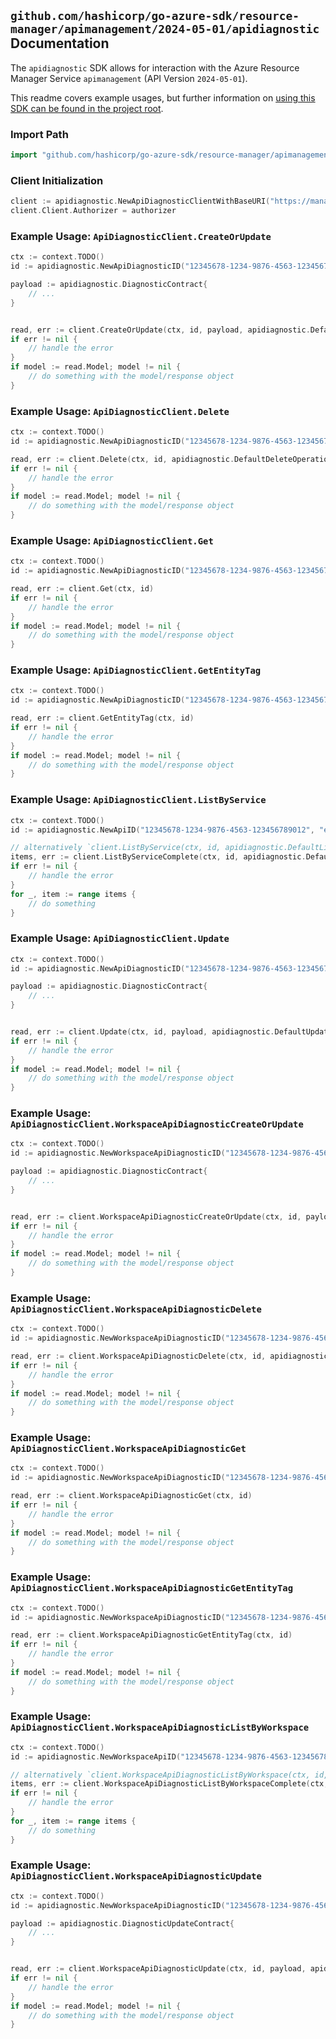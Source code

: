 
## `github.com/hashicorp/go-azure-sdk/resource-manager/apimanagement/2024-05-01/apidiagnostic` Documentation

The `apidiagnostic` SDK allows for interaction with the Azure Resource Manager Service `apimanagement` (API Version `2024-05-01`).

This readme covers example usages, but further information on [using this SDK can be found in the project root](https://github.com/hashicorp/go-azure-sdk/tree/main/docs).

### Import Path

```go
import "github.com/hashicorp/go-azure-sdk/resource-manager/apimanagement/2024-05-01/apidiagnostic"
```


### Client Initialization

```go
client := apidiagnostic.NewApiDiagnosticClientWithBaseURI("https://management.azure.com")
client.Client.Authorizer = authorizer
```


### Example Usage: `ApiDiagnosticClient.CreateOrUpdate`

```go
ctx := context.TODO()
id := apidiagnostic.NewApiDiagnosticID("12345678-1234-9876-4563-123456789012", "example-resource-group", "serviceValue", "apiIdValue", "diagnosticIdValue")

payload := apidiagnostic.DiagnosticContract{
	// ...
}


read, err := client.CreateOrUpdate(ctx, id, payload, apidiagnostic.DefaultCreateOrUpdateOperationOptions())
if err != nil {
	// handle the error
}
if model := read.Model; model != nil {
	// do something with the model/response object
}
```


### Example Usage: `ApiDiagnosticClient.Delete`

```go
ctx := context.TODO()
id := apidiagnostic.NewApiDiagnosticID("12345678-1234-9876-4563-123456789012", "example-resource-group", "serviceValue", "apiIdValue", "diagnosticIdValue")

read, err := client.Delete(ctx, id, apidiagnostic.DefaultDeleteOperationOptions())
if err != nil {
	// handle the error
}
if model := read.Model; model != nil {
	// do something with the model/response object
}
```


### Example Usage: `ApiDiagnosticClient.Get`

```go
ctx := context.TODO()
id := apidiagnostic.NewApiDiagnosticID("12345678-1234-9876-4563-123456789012", "example-resource-group", "serviceValue", "apiIdValue", "diagnosticIdValue")

read, err := client.Get(ctx, id)
if err != nil {
	// handle the error
}
if model := read.Model; model != nil {
	// do something with the model/response object
}
```


### Example Usage: `ApiDiagnosticClient.GetEntityTag`

```go
ctx := context.TODO()
id := apidiagnostic.NewApiDiagnosticID("12345678-1234-9876-4563-123456789012", "example-resource-group", "serviceValue", "apiIdValue", "diagnosticIdValue")

read, err := client.GetEntityTag(ctx, id)
if err != nil {
	// handle the error
}
if model := read.Model; model != nil {
	// do something with the model/response object
}
```


### Example Usage: `ApiDiagnosticClient.ListByService`

```go
ctx := context.TODO()
id := apidiagnostic.NewApiID("12345678-1234-9876-4563-123456789012", "example-resource-group", "serviceValue", "apiIdValue")

// alternatively `client.ListByService(ctx, id, apidiagnostic.DefaultListByServiceOperationOptions())` can be used to do batched pagination
items, err := client.ListByServiceComplete(ctx, id, apidiagnostic.DefaultListByServiceOperationOptions())
if err != nil {
	// handle the error
}
for _, item := range items {
	// do something
}
```


### Example Usage: `ApiDiagnosticClient.Update`

```go
ctx := context.TODO()
id := apidiagnostic.NewApiDiagnosticID("12345678-1234-9876-4563-123456789012", "example-resource-group", "serviceValue", "apiIdValue", "diagnosticIdValue")

payload := apidiagnostic.DiagnosticContract{
	// ...
}


read, err := client.Update(ctx, id, payload, apidiagnostic.DefaultUpdateOperationOptions())
if err != nil {
	// handle the error
}
if model := read.Model; model != nil {
	// do something with the model/response object
}
```


### Example Usage: `ApiDiagnosticClient.WorkspaceApiDiagnosticCreateOrUpdate`

```go
ctx := context.TODO()
id := apidiagnostic.NewWorkspaceApiDiagnosticID("12345678-1234-9876-4563-123456789012", "example-resource-group", "serviceValue", "workspaceIdValue", "apiIdValue", "diagnosticIdValue")

payload := apidiagnostic.DiagnosticContract{
	// ...
}


read, err := client.WorkspaceApiDiagnosticCreateOrUpdate(ctx, id, payload, apidiagnostic.DefaultWorkspaceApiDiagnosticCreateOrUpdateOperationOptions())
if err != nil {
	// handle the error
}
if model := read.Model; model != nil {
	// do something with the model/response object
}
```


### Example Usage: `ApiDiagnosticClient.WorkspaceApiDiagnosticDelete`

```go
ctx := context.TODO()
id := apidiagnostic.NewWorkspaceApiDiagnosticID("12345678-1234-9876-4563-123456789012", "example-resource-group", "serviceValue", "workspaceIdValue", "apiIdValue", "diagnosticIdValue")

read, err := client.WorkspaceApiDiagnosticDelete(ctx, id, apidiagnostic.DefaultWorkspaceApiDiagnosticDeleteOperationOptions())
if err != nil {
	// handle the error
}
if model := read.Model; model != nil {
	// do something with the model/response object
}
```


### Example Usage: `ApiDiagnosticClient.WorkspaceApiDiagnosticGet`

```go
ctx := context.TODO()
id := apidiagnostic.NewWorkspaceApiDiagnosticID("12345678-1234-9876-4563-123456789012", "example-resource-group", "serviceValue", "workspaceIdValue", "apiIdValue", "diagnosticIdValue")

read, err := client.WorkspaceApiDiagnosticGet(ctx, id)
if err != nil {
	// handle the error
}
if model := read.Model; model != nil {
	// do something with the model/response object
}
```


### Example Usage: `ApiDiagnosticClient.WorkspaceApiDiagnosticGetEntityTag`

```go
ctx := context.TODO()
id := apidiagnostic.NewWorkspaceApiDiagnosticID("12345678-1234-9876-4563-123456789012", "example-resource-group", "serviceValue", "workspaceIdValue", "apiIdValue", "diagnosticIdValue")

read, err := client.WorkspaceApiDiagnosticGetEntityTag(ctx, id)
if err != nil {
	// handle the error
}
if model := read.Model; model != nil {
	// do something with the model/response object
}
```


### Example Usage: `ApiDiagnosticClient.WorkspaceApiDiagnosticListByWorkspace`

```go
ctx := context.TODO()
id := apidiagnostic.NewWorkspaceApiID("12345678-1234-9876-4563-123456789012", "example-resource-group", "serviceValue", "workspaceIdValue", "apiIdValue")

// alternatively `client.WorkspaceApiDiagnosticListByWorkspace(ctx, id, apidiagnostic.DefaultWorkspaceApiDiagnosticListByWorkspaceOperationOptions())` can be used to do batched pagination
items, err := client.WorkspaceApiDiagnosticListByWorkspaceComplete(ctx, id, apidiagnostic.DefaultWorkspaceApiDiagnosticListByWorkspaceOperationOptions())
if err != nil {
	// handle the error
}
for _, item := range items {
	// do something
}
```


### Example Usage: `ApiDiagnosticClient.WorkspaceApiDiagnosticUpdate`

```go
ctx := context.TODO()
id := apidiagnostic.NewWorkspaceApiDiagnosticID("12345678-1234-9876-4563-123456789012", "example-resource-group", "serviceValue", "workspaceIdValue", "apiIdValue", "diagnosticIdValue")

payload := apidiagnostic.DiagnosticUpdateContract{
	// ...
}


read, err := client.WorkspaceApiDiagnosticUpdate(ctx, id, payload, apidiagnostic.DefaultWorkspaceApiDiagnosticUpdateOperationOptions())
if err != nil {
	// handle the error
}
if model := read.Model; model != nil {
	// do something with the model/response object
}
```
